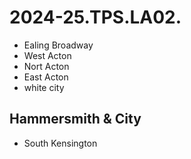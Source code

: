 # 2024-25.TPS.LA02.

- Ealing Broadway
- West Acton
- Nort Acton
- East Acton
- white city

## Hammersmith & City

- South Kensington